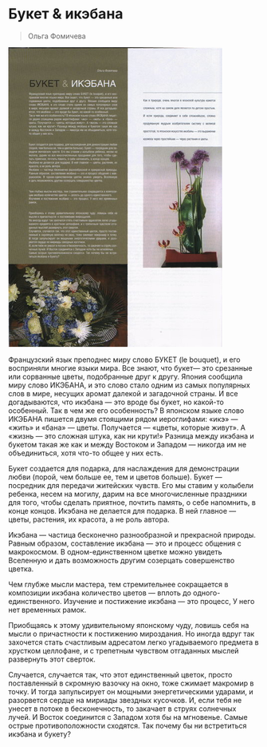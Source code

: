 # Букет & икэбана

> Ольга Фомичева

![](/assets/10.jpg)

Французский язык преподнес миру слово БУКЕТ (le bouquet), и его восприняли многие языки мира. Все знают, что букет— это срезанные или сорванные цветы, подобранные друг к другу. Япония сообщила миру слово ИКЭБАНА, и это слово стало одним из самых популярных слов в мире, несущих аромат далекой и загадочной страны. И все догадываются, что икэбана — это вроде бы букет, но какой-то особенный. Так в чем же его особенность? В японском языке слово ИКЭБАНА пишется двумя стоящими рядом иероглифами: «икэ» — «жить» и «бана» — цветы. Получается — «цветы, которые живут». А «жизнь — это сложная штука, как ни крути!» Разница между икэбана и букетом такая же как и между Востоком и Западом — никогда им не объединиться, хотя что-то общее у них есть. 

Букет создается для подарка, для наслаждения для демонстрации любви (порой, чем больше ее, тем и цветов больше). Букет — посредник для передачи житейских чувств. Его мы ставим у колыбели ребенка, несем на могилу, дарим на все многочисленные праздники для того, чтобы сделать приятное, почтить память, о себе напомнить, в конце концов. Икэбана не делается для подарка. В ней главное — цветы, растения, их красота, а не роль автора. 

Икэбана — частица бесконечно разнообразной и прекрасной природы. Равным образом, составление икэбана — это и процесс общения с макрокосмом. В одном-единственном цветке можно увидеть Вселенную и дать возможность другим созерцать совершенство цветка. 

Чем глубже мысли мастера, тем стремительнее сокращается в композиции икэбана количество цветов — вплоть до одного-единственного. Изучение и постижение икэбана — это процесс, У него нет временных рамок. 

Приобщаясь к этому удивительному японскому чуду, ловишь себя на мысли о причастности к постижению мироздания. Но иногда вдруг так захочется стать счастливым адресатом легко угадываемого предмета в хрустком целлофане, и с трепетным чувством отгаданных мыслей развернуть этот сверток. 

Случается, случается так, что этот единственный цветок, просто поставленный в скромную вазочку на окно, тоже сжимает макромир в точку. И тогда запульсирует он мощными энергетическими ударами, и разорвется сердце на мириады звездных кусочков. И, если тебя не унесет в потоке в бесконечность, то закачает в струях солнечных лучей. И Восток соединится с Западом хотя бы на мгновенье. Самые острые противоположности сходятся. Так почему бы ни встретиться икэбана и букету?
